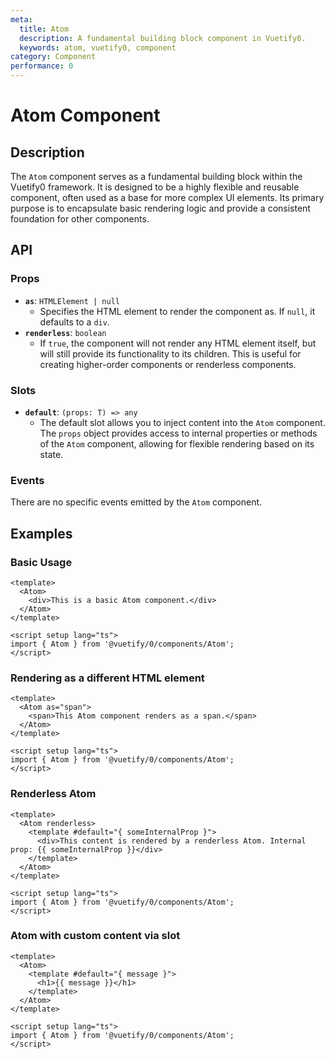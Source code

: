 ```yaml
---
meta:
  title: Atom
  description: A fundamental building block component in Vuetify0.
  keywords: atom, vuetify0, component
category: Component
performance: 0
---
```


# Atom Component

## Description

The `Atom` component serves as a fundamental building block within the Vuetify0 framework. It is designed to be a highly flexible and reusable component, often used as a base for more complex UI elements. Its primary purpose is to encapsulate basic rendering logic and provide a consistent foundation for other components.

## API

### Props

- **`as`**: `HTMLElement | null`
  - Specifies the HTML element to render the component as. If `null`, it defaults to a `div`.
- **`renderless`**: `boolean`
  - If `true`, the component will not render any HTML element itself, but will still provide its functionality to its children. This is useful for creating higher-order components or renderless components.

### Slots

- **`default`**: `(props: T) => any`
  - The default slot allows you to inject content into the `Atom` component. The `props` object provides access to internal properties or methods of the `Atom` component, allowing for flexible rendering based on its state.

### Events

There are no specific events emitted by the `Atom` component.

## Examples

### Basic Usage

```vue
<template>
  <Atom>
    <div>This is a basic Atom component.</div>
  </Atom>
</template>

<script setup lang="ts">
import { Atom } from '@vuetify/0/components/Atom';
</script>
```

### Rendering as a different HTML element

```vue
<template>
  <Atom as="span">
    <span>This Atom component renders as a span.</span>
  </Atom>
</template>

<script setup lang="ts">
import { Atom } from '@vuetify/0/components/Atom';
</script>
```

### Renderless Atom

```vue
<template>
  <Atom renderless>
    <template #default="{ someInternalProp }">
      <div>This content is rendered by a renderless Atom. Internal prop: {{ someInternalProp }}</div>
    </template>
  </Atom>
</template>

<script setup lang="ts">
import { Atom } from '@vuetify/0/components/Atom';
</script>
```

### Atom with custom content via slot

```vue
<template>
  <Atom>
    <template #default="{ message }">
      <h1>{{ message }}</h1>
    </template>
  </Atom>
</template>

<script setup lang="ts">
import { Atom } from '@vuetify/0/components/Atom';
</script>
```

